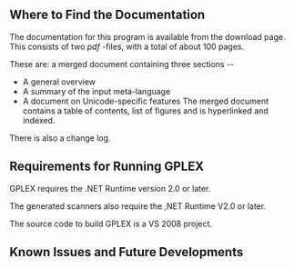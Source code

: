 ## Where to Find the Documentation
The documentation for this program is available from the download page.  This consists of  two _pdf_  -files, with a total of about 100 pages.

These are: a merged document containing three sections --
* A general overview
* A summary of the input meta-language
* A document on Unicode-specific features
The merged document contains a table of contents, list of figures and is hyperlinked and indexed.

There is also a change log.

## Requirements for Running GPLEX
GPLEX requires the .NET Runtime version 2.0 or later. 

The generated scanners also require the ,NET Runtime V2.0 or later.

The source code to build GPLEX is a VS 2008 project.

## Known Issues and Future Developments
